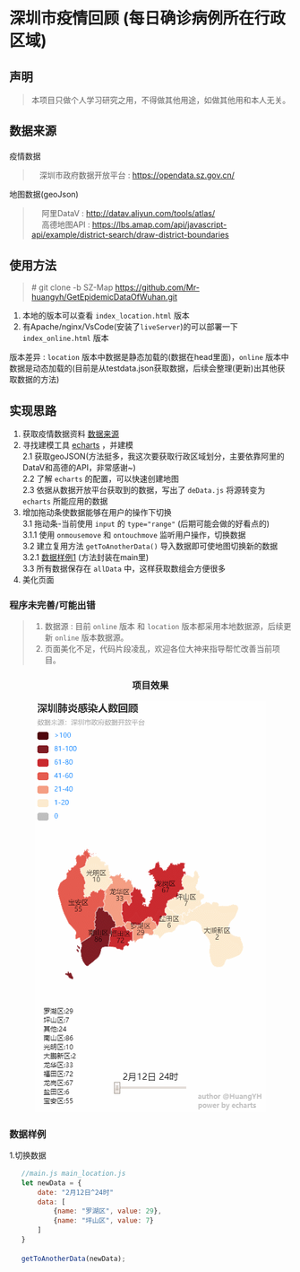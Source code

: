 # 深圳市疫情回顾 (每日确诊病例所在行政区域)

## 声明

> 本项目只做个人学习研究之用，不得做其他用途，如做其他用和本人无关。


## <p id="sjly">数据来源</p>

 疫情数据   
> &emsp;深圳市政府数据开放平台 : https://opendata.sz.gov.cn/

地图数据(geoJson)  
> &emsp; 阿里DataV : http://datav.aliyun.com/tools/atlas/  
> &emsp; 高德地图API : https://lbs.amap.com/api/javascript-api/example/district-search/draw-district-boundaries

## 使用方法

> \# git clone -b SZ-Map https://github.com/Mr-huangyh/GetEpidemicDataOfWuhan.git  

1. 本地的版本可以查看 `index_location.html` 版本  
2. 有Apache/nginx/VsCode(安装了`liveServer`)的可以部署一下 `index_online.html` 版本  

版本差异 : `location` 版本中数据是静态加载的(数据在head里面)，`online` 版本中数据是动态加载的(目前是从testdata.json获取数据，后续会整理(更新)出其他获取数据的方法)

## 实现思路

 1. 获取疫情数据资料 [数据来源](#sjly "数据来源")  
 2. 寻找建模工具 [echarts](https://www.echartsjs.com/ "echarts") ，并建模   
 2.1 获取geoJSON(方法挺多，我这次要获取行政区域划分，主要依靠阿里的DataV和高德的API，非常感谢~)  
 2.2 了解 `echarts` 的配置，可以快速创建地图  
 2.3 依据从数据开放平台获取到的数据，写出了 `deData.js` 将源转变为 `echarts` 所能应用的数据   
 3. 增加拖动条使数据能够在用户的操作下切换  
 3.1 拖动条-当前使用 `input` 的 `type="range"` (后期可能会做的好看点的)  
 3.1.1 使用 `onmousemove` 和 `ontouchmove` 监听用户操作，切换数据  
 3.2 建立复用方法 `getToAnotherData()` 导入数据即可使地图切换新的数据  
 3.2.1 [数据样例1](#qhsj "切换数据") (方法封装在main里)  
 3.3 所有数据保存在 `allData` 中，这样获取数组会方便很多  
 4. 美化页面

### 程序未完善/可能出错

> 1. 数据源 : 目前 `online` 版本 和 `location` 版本都采用本地数据源，后续更新 `online` 版本数据源。  
> 2. 页面美化不足，代码片段凌乱，欢迎各位大神来指导帮忙改善当前项目。

<h3 align="center">项目效果</h3>

<div align="center">
    <img src="https://raw.githubusercontent.com/Mr-huangyh/GetEpidemicDataOfWuhan/SZ-Map/README_IMG/1.gif">
</div>

### 数据样例
1.切换数据 <a id="qhsj"></a>
 ``` javascript 
    //main.js main_location.js
    let newData = {
        date: "2月12日^24时"
        data: [
            {name: "罗湖区", value: 29},
            {name: "坪山区", value: 7}
        ]
    }

    getToAnotherData(newData);
 ```  